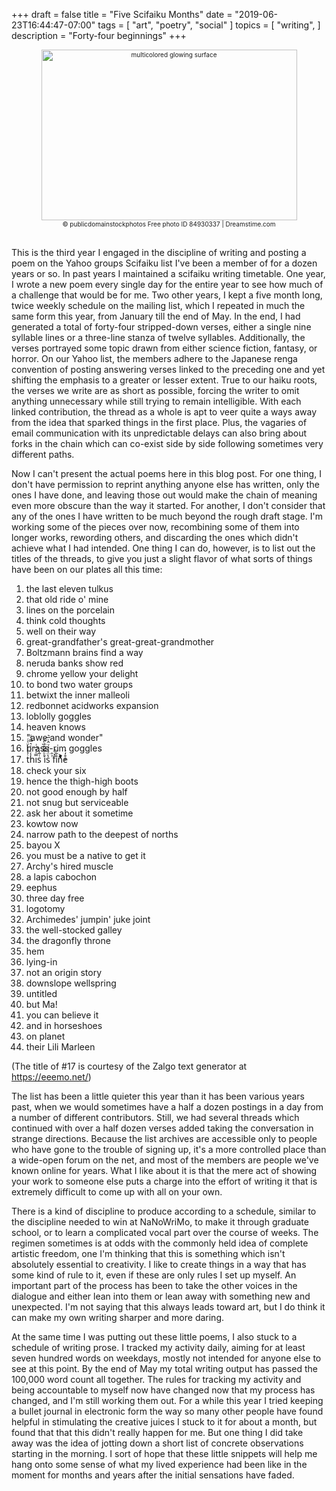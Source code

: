 
+++
draft = false
title = "Five Scifaiku Months"
date = "2019-06-23T16:44:47-07:00"
tags = [
  "art",
  "poetry",
  "social"
]
topics = [
  "writing",
]
description = "Forty-four beginnings"
+++


<div align="center" style="font-size:x-small"><img src="/abovethefold/dreamstime_xxl_84930337.jpg" alt="multicolored glowing surface"
title="multicolored glowing surface" width="409" height="273" /><br />
© publicdomainstockphotos
Free photo ID 84930337 | Dreamstime.com
</div><br clear="all" />

This is the third year I engaged in the discipline of writing and posting a poem on the Yahoo groups Scifaiku list I've been a member of for a dozen years or so.
In past years I maintained a scifaiku writing timetable.
One year,  I wrote a new poem every single day for the entire year to see how much of a challenge that would be for me.
Two other years, I kept a five month long, twice weekly schedule on the mailing list, which I repeated in much the same form this year, from January till the end of May.
In the end, I had generated a total of forty-four stripped-down verses, either a single nine syllable lines or a three-line stanza of twelve syllables.
Additionally, the verses portrayed some topic drawn from either science fiction, fantasy, or horror.
On our Yahoo list, the members adhere to the Japanese renga convention of posting answering verses linked to the preceding one and yet shifting the emphasis to a greater or lesser extent.
True to our haiku roots, the verses we write are as short as possible, forcing the writer to omit anything unnecessary while still trying to remain intelligible.
With each linked contribution, the thread as a whole is apt to veer quite a ways away from the idea that sparked things in the first place.
Plus, the vagaries of email communication with its unpredictable delays can also bring about forks in the chain which can co-exist side by side following sometimes very different paths.

Now I can't present the actual poems here in this blog post.
For one thing, I don't have permission to reprint anything anyone else has written, only the ones I have done, and leaving those out would make the chain of meaning even more obscure than the way it started.
For another, I don't consider that any of the ones I have written to be much beyond the rough draft stage.
I'm working some of the pieces over now, recombining some of them into longer works, rewording others, and discarding the ones which didn't achieve what I had intended.
One thing I can do, however, is to list out the titles of the threads, to give you just a slight flavor of what sorts of things have been on our plates all this time:

1. the last eleven tulkus
1. that old ride o' mine
1. lines on the porcelain
1. think cold thoughts
1. well on their way
1. great-grandfather's great-great-grandmother
1. Boltzmann brains find a way
1. neruda banks show red
1. chrome yellow your delight
1. to bond two water groups
1. betwixt the inner malleoli
1. redbonnet acidworks expansion
1. loblolly goggles
1. heaven knows
1. "awe and wonder"
1. brass-rim goggles
1. tͭ̔̍̔ͧͤͬh̾̇ͥ͑͛̿̔͑i̿ͧͮ͆ͭsͭ͂̚ ͭͬ̃̽͒̏ͬi̒ͬ͊̂͛ͪ̈́s̔̈́ͨ̉ͮ̂ͬ̅͛ ͪ̑f̽ͦ͐i̊͋̋nͥͮ̉̈͐ͦ̓e͒̒͐
1. check your six
1. hence the thigh-high boots
1. not good enough by half
1. not snug but serviceable
1. ask her about it sometime
1. kowtow now
1. narrow path to the deepest of norths
1. bayou X
1. you must be a native to get it
1. Archy's hired muscle
1. a lapis cabochon
1. eephus
1. three day free
1. logotomy
1. Archimedes' jumpin' juke joint
1. the well-stocked galley
1. the dragonfly throne
1. hem
1. lying-in
1. not an origin story
1. downslope wellspring
1. untitled
1. but Ma!
1. you can believe it
1. and in horseshoes
1. on planet
1. their Lili Marleen

(The title of \#17 is courtesy of the Zalgo text generator at https://eeemo.net/)

The list has been a little quieter this year than it has been various years past, when we would sometimes have a half a dozen postings in a day from a number of different contributors.
Still, we had several threads which continued with over a half dozen verses added taking the conversation in strange directions.
Because the list archives are accessible only to people who have gone to the trouble of signing up, it's a more controlled place than a wide-open forum on the net, and most of the members are people we've known online for years.
What I like about it is that the mere act of showing your work to someone else puts a charge into the effort of writing it that is extremely difficult to come up with all on your own.

There is a kind of discipline to produce according to a schedule, similar to the discipline needed to win at NaNoWriMo, to make it through graduate school, or to learn a complicated vocal part over the course of weeks.
The regimen sometimes is at odds with the commonly held idea of complete artistic freedom, one I'm thinking that this is something which isn't absolutely essential to creativity.
I like to create things in a way that has some kind of rule to it, even if these are only rules I set up myself.
An important part of the process has been to take the other voices in the dialogue and either lean into them or lean away with something new and unexpected.
I'm not saying that this always leads toward art, but I do think it can make my own writing sharper and more daring.

At the same time I was putting out these little poems, I also stuck to a schedule of writing prose.
I tracked my activity daily, aiming for at least seven hundred words on weekdays, mostly not intended for anyone else to see at this point.
By the end of May my total writing output has passed the 100,000 word count all together.
The rules for tracking my activity and being accountable to myself now have changed now that my process has changed, and I'm still working them out.
For a while this year I tried keeping a bullet journal in electronic form the way so many other people have found helpful in stimulating the creative juices
I stuck to it for about a month, but found that that this didn't really happen for me.
But one thing I did take away was the idea of jotting down a short list of concrete observations starting in the morning.
I sort of hope that these little snippets will help me hang onto some sense of what my lived experience had been like in the moment for months and years after the initial sensations have faded.
